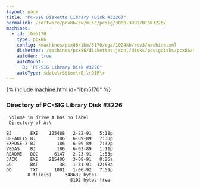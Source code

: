 ```yaml
---
layout: page
title: "PC-SIG Diskette Library (Disk #3226)"
permalink: /software/pcx86/sw/misc/pcsig/3000-3999/DISK3226/
machines:
  - id: ibm5170
    type: pcx86
    config: /machines/pcx86/ibm/5170/cga/1024kb/rev3/machine.xml
    diskettes: /machines/pcx86/diskettes.json,/disks/pcsigdisks/pcx86/diskettes.json
    autoGen: true
    autoMount:
      B: "PC-SIG Library Disk #3226"
    autoType: $date\r$time\rB:\rDIR\r
---
```


{% include machine.html id="ibm5170" %}

### Directory of PC-SIG Library Disk #3226

     Volume in drive A has no label
     Directory of A:\

    BJ       EXE    125488   2-22-91   5:18p
    DEFAULTS BJ        186   6-09-89   7:30p
    EXPOSE-2 BJ        186   6-09-89   7:32p
    VEGAS    BJ        186   6-02-89   1:11p
    README   DOC      6147   2-23-91   1:53p
    JACK     EXE    215400   3-08-91   8:25a
    GO       BAT        38   1-31-91  12:58a
    GO       TXT      1001   1-06-92   7:59p
            8 file(s)     348632 bytes
                            8192 bytes free
